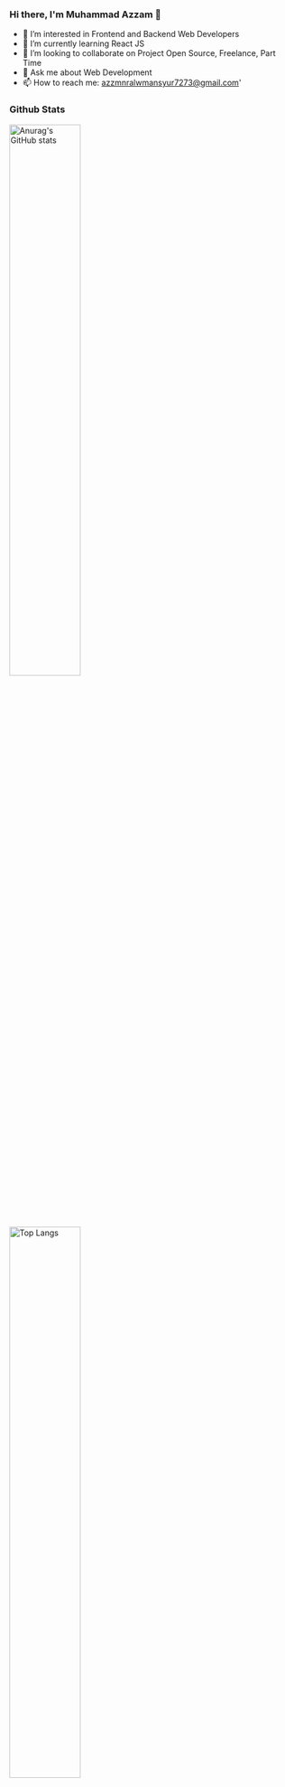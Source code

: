 ### Hi there, I'm Muhammad Azzam 👋

- 👀 I’m interested in Frontend and Backend Web Developers
- 🌱 I’m currently learning React JS
- 👯 I’m looking to collaborate on Project Open Source, Freelance, Part Time
- 💬 Ask me about Web Development
- 📫 How to reach me: azzmnralwmansyur7273@gmail.com'

### Github Stats
<div>
  <a href="https://github.com/anuraghazra/github-readme-stats">
    <img width="50%" src="https://github-readme-stats.vercel.app/api?username=azzmnrwebdev&show_icons=true&theme=radical&border_color=141E61" alt="Anurag's GitHub stats">
    <img height="auto" width="50%" src="https://github-readme-stats.vercel.app/api/top-langs/?username=azzmnrwebdev&layout=compact&theme=radical&border_color=141E61" alt="Top Langs">
  </a>
</div>

<!-- [![Top Langs](https://github-readme-stats.vercel.app/api/top-langs/?username=azzmnrwebdev&layout=compact&theme=radical&border_color=141E61)](https://github.com/anuraghazra/github-readme-stats) -->

<!-- ![Anurag's GitHub stats](https://github-readme-stats.vercel.app/api?username=azzmnrwebdev&show_icons=true&theme=radical&border_color=141E61) -->

[![GitHub Streak](https://github-readme-streak-stats.herokuapp.com?user=azzmnrwebdev&theme=radical&border=141E61)](https://git.io/streak-stats)
